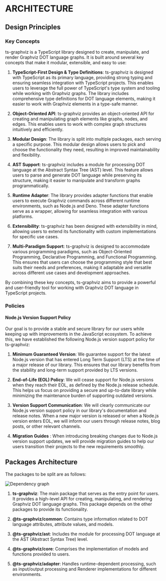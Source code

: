 # ARCHITECTURE

## Design Principles

### Key Concepts

ts-graphviz is a TypeScript library designed to create, manipulate, and render Graphviz DOT language graphs. It is built around several key concepts that make it modular, extensible, and easy to use:

1. **TypeScript-First Design & Type Definitions**: ts-graphviz is designed with TypeScript as its primary language, providing strong typing and ensuring seamless integration with TypeScript projects. This enables users to leverage the full power of TypeScript's type system and tooling while working with Graphviz graphs. The library includes comprehensive type definitions for DOT language elements, making it easier to work with Graphviz elements in a type-safe manner.

2. **Object-Oriented API**: ts-graphviz provides an object-oriented API for creating and manipulating graph elements like graphs, nodes, and edges. This enables users to work with complex graph structures intuitively and efficiently.

3. **Modular Design**: The library is split into multiple packages, each serving a specific purpose. This modular design allows users to pick and choose the functionality they need, resulting in improved maintainability and flexibility.

4. **AST Support**: ts-graphviz includes a module for processing DOT language at the Abstract Syntax Tree (AST) level. This feature allows users to parse and generate DOT language while preserving its structure, making it easier to manipulate and transform graphs programmatically.

5. **Runtime Adapter**: The library provides adapter functions that enable users to execute Graphviz commands across different runtime environments, such as Node.js and Deno. These adapter functions serve as a wrapper, allowing for seamless integration with various platforms.

6. **Extensibility**: ts-graphviz has been designed with extensibility in mind, allowing users to extend its functionality with custom implementations for specific use cases.

7. **Multi-Paradigm Support**: ts-graphviz is designed to accommodate various programming paradigms, such as Object-Oriented Programming, Declarative Programming, and Functional Programming. This ensures that users can choose the programming style that best suits their needs and preferences, making it adaptable and versatile across different use cases and development approaches.

By combining these key concepts, ts-graphviz aims to provide a powerful and user-friendly tool for working with Graphviz DOT language in TypeScript projects.

### Policies

#### Node.js Version Support Policy

Our goal is to provide a stable and secure library for our users while keeping up with improvements in the JavaScript ecosystem. To achieve this, we have established the following Node.js version support policy for ts-graphviz:

1. **Minimum Guaranteed Version**: We guarantee support for the latest Node.js version that has entered Long Term Support (LTS) at the time of a major release of our library. This ensures that our library benefits from the stability and long-term support provided by LTS versions.

2. **End-of-Life (EOL) Policy**: We will cease support for Node.js versions when they reach their EOL, as defined by the Node.js release schedule. This helps us focus on providing a secure and up-to-date library while minimizing the maintenance burden of supporting outdated versions.

3. **Version Support Communication**: We will clearly communicate our Node.js version support policy in our library's documentation and release notes. When a new major version is released or when a Node.js version enters EOL, we will inform our users through release notes, blog posts, or other relevant channels.

4. **Migration Guides** : When introducing breaking changes due to Node.js version support updates, we will provide migration guides to help our users transition their projects to the new requirements smoothly.

## Packages Architecture

The packages to be split are as follows:

![Dependency graph](https://user-images.githubusercontent.com/35218186/236679412-ccef1f5d-14e8-46d1-808d-28bfe810ffda.svg)

1. **ts-graphviz**: The main package that serves as the entry point for users. It provides a high-level API for creating, manipulating, and rendering Graphviz DOT language graphs. This package depends on the other packages to provide its functionality.

2. **@ts-graphviz/common**: Contains type information related to DOT language attributes, attribute values, and models.

3. **@ts-graphviz/ast**: Includes the module for processing DOT language at the AST (Abstract Syntax Tree) level.

4. **@ts-graphviz/core**: Comprises the implementation of models and functions provided to users.

5. **@ts-graphviz/adapter**: Handles runtime-dependent processing, such as input/output processing and Renderer implementations for different environments.
